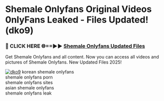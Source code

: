 # Shemale Onlyfans Original Videos 0nlyFans Leaked - Files Updated! (dko9)

<h3>🔴 CLICK HERE 🌐==►► <a href="https://tinyurl.com/3hn5wdd3" rel="nofollow">Shemale Onlyfans Updated Files</a></h3>

Get Shemale Onlyfans and all content. Now you can access all videos and pictures of Shemale Onlyfans. New Updated Files 2025!

[![dko9](https://i.imgur.com/4HnBqBT.gif)](https://tinyurl.com/3hn5wdd3)
korean shemale onlyfans<br>
shemale onlyfans porn<br>
shemale onlyfans sites<br>
asian shemale onlyfans<br>
shemale onlyfans leak